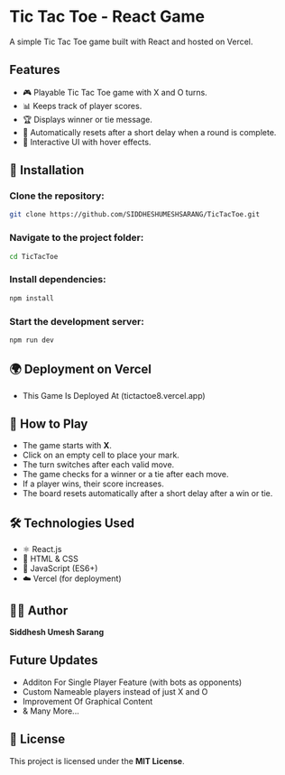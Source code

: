 # Tic Tac Toe - React Game

A simple Tic Tac Toe game built with React and hosted on Vercel.

## Features
- 🎮 Playable Tic Tac Toe game with X and O turns.
- 📊 Keeps track of player scores.
- 🏆 Displays winner or tie message.
- 🔄 Automatically resets after a short delay when a round is complete.
- 🎨 Interactive UI with hover effects.

## 🚀 Installation
### Clone the repository:
```sh
git clone https://github.com/SIDDHESHUMESHSARANG/TicTacToe.git
```

### Navigate to the project folder:
```sh
cd TicTacToe
```

### Install dependencies:
```sh
npm install
```

### Start the development server:
```sh
npm run dev
```

## 🌍 Deployment on Vercel
- This Game Is Deployed At 
(tictactoe8.vercel.app) 

## 🎲 How to Play
- The game starts with **X**.
- Click on an empty cell to place your mark.
- The turn switches after each valid move.
- The game checks for a winner or a tie after each move.
- If a player wins, their score increases.
- The board resets automatically after a short delay after a win or tie.

## 🛠 Technologies Used
- ⚛️ React.js
- 🎨 HTML & CSS
- 📝 JavaScript (ES6+)
- ☁️ Vercel (for deployment)

## 👨‍💻 Author
**Siddhesh Umesh Sarang**

## Future Updates
- Additon For Single Player Feature (with bots as opponents)
- Custom Nameable players instead of just X and O
- Improvement Of Graphical Content
- & Many More...

## 📜 License
This project is licensed under the **MIT License**.

